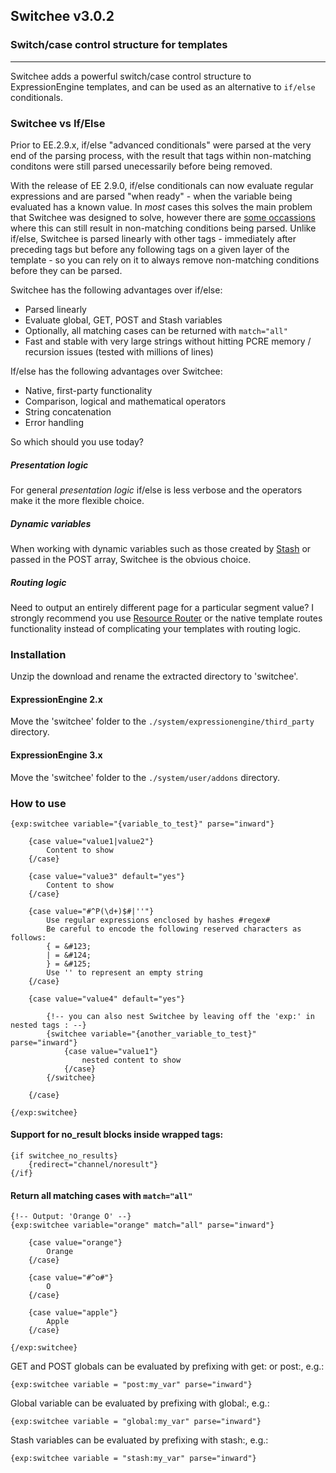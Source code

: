 ## Switchee v3.0.2


### Switch/case control structure for templates
-------------------------------------------

Switchee adds a powerful switch/case control structure to ExpressionEngine templates, and can be used as an alternative to `if/else` conditionals.

### Switchee vs If/Else

Prior to EE.2.9.x, if/else "advanced conditionals" were parsed at the very end of the parsing process, with the result that tags within non-matching conditons were still parsed unecessarily before being removed.

With the release of EE 2.9.0, if/else conditionals can now evaluate regular expressions and are parsed "when ready" - when the variable being evaluated has a known value. In _most_ cases this solves the main problem that Switchee was designed to solve, however there are [some occassions](https://gist.github.com/croxton/9d012297096892ca5c10) where this can still result in non-matching conditions being parsed. Unlike if/else, Switchee is parsed linearly with other tags - immediately after preceding tags but before any following tags on a given layer of the template - so you can rely on it to always remove non-matching conditions before they can be parsed.

Switchee has the following advantages over if/else:

* Parsed linearly
* Evaluate global, GET, POST and Stash variables
* Optionally, all matching cases can be returned with `match="all"`
* Fast and stable with very large strings without hitting PCRE memory / recursion issues (tested with millions of lines)

If/else has the following advantages over Switchee:

* Native, first-party functionality
* Comparison, logical and mathematical operators
* String concatenation
* Error handling


So which should you use today? 

##### Presentation logic
For general _presentation logic_ if/else is less verbose and the operators make it the more flexible choice. 

##### Dynamic variables
When working with dynamic variables such as those created by [Stash](https://github.com/croxton/Stash) or passed in the POST array, Switchee is the obvious choice.

##### Routing logic
Need to output an entirely different page for a particular segment value? I strongly recommend you use [Resource Router](https://github.com/rsanchez/resource_router) or the native template routes functionality instead of complicating your templates with routing logic.


### Installation

Unzip the download and rename the extracted directory to 'switchee'.

#### ExpressionEngine 2.x

Move the 'switchee' folder to the `./system/expressionengine/third_party` directory.

#### ExpressionEngine 3.x

Move the 'switchee' folder to the `./system/user/addons` directory.


### How to use

	{exp:switchee variable="{variable_to_test}" parse="inward"}
		
		{case value="value1|value2"}
			Content to show
		{/case}
		
		{case value="value3" default="yes"}
			Content to show
		{/case}
		
		{case value="#^P(\d+)$#|''"}
			Use regular expressions enclosed by hashes #regex#
			Be careful to encode the following reserved characters as follows:
			{ = &#123;
			| = &#124;
			} = &#125;
			Use '' to represent an empty string
		{/case}
		
		{case value="value4" default="yes"}	
			
			{!-- you can also nest Switchee by leaving off the 'exp:' in nested tags : --}
			{switchee variable="{another_variable_to_test}" parse="inward"}
				{case value="value1"}
					nested content to show
				{/case}
			{/switchee}	
			
		{/case}
		
	{/exp:switchee}

#### Support for no_result blocks inside wrapped tags:

	{if switchee_no_results}
		{redirect="channel/noresult"}
	{/if}

#### Return all matching cases with `match="all"`

	{!-- Output: 'Orange O' --}	
	{exp:switchee variable="orange" match="all" parse="inward"}
		
		{case value="orange"}
			Orange
		{/case}
		
		{case value="#^o#"}
			O
		{/case}
		
		{case value="apple"}
			Apple
		{/case}
		
	{/exp:switchee}


GET and POST globals can be evaluated by prefixing with get: or post:, e.g.:

	{exp:switchee variable = "post:my_var" parse="inward"}

Global variable can be evaluated by prefixing with global:, e.g.:

	{exp:switchee variable = "global:my_var" parse="inward"}

Stash variables can be evaluated by prefixing with stash:, e.g.:

	{exp:switchee variable = "stash:my_var" parse="inward"}

